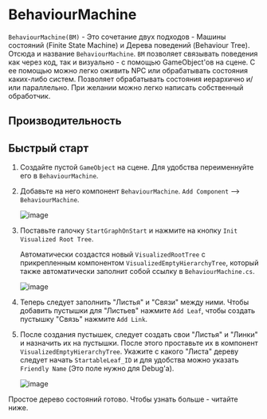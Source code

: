 # BehaviourMachine
`BehaviourMachine(BM)` - Это сочетание двух подходов - Машины состояний (Finite State Machine) и Дерева поведений (Behaviour Tree). Отсюда и название `BehaviourMachine`. `BM` позволяет связывать поведения как через код, так и визуально - с помощью GameObject'ов на сцене. С ее помощью можно легко оживить NPC или обрабатывать состояния каких-либо систем.
Позволяет обрабатывать состояния иерархично и/или параллельно. При желании можно легко написать собственный обработчик.

## Производительность

## Быстрый старт
1. Создайте пустой `GameObject` на сцене. Для удобства переименнуйте его в `BehaviourMachine`.
2. Добавьте на него компонент `BehaviourMachine`. `Add Component` --> `BehaviourMachine`.
   
   ![image](https://github.com/fdick/AIBehaviourGraph/assets/62177084/ab41b217-05b2-4eff-bd11-1e1b56fd20c2)
   
3. Поставьте галочку `StartGraphOnStart` и нажмите на кнопку `Init Visualized Root Tree`.
   
   Автоматически создастся новый `VisualizedRootTree` с прикрепленным компонентом `VisualizedEmptyHierarchyTree`, который также автоматически заполнит собой ссылку в    `BehaviourMachine.cs`.

   ![image](https://github.com/fdick/AIBehaviourGraph/assets/62177084/a92de7e8-6bbb-4923-9912-bcaabbd20d3f)

4. Теперь следует заполнить "Листья" и "Связи" между ними. Чтобы добавить пустышки для "Листьев" нажмите `Add Leaf`, чтобы создать пустышку "Связь" нажмите `Add Link`.
5. После создания пустышек, следует создать свои "Листья" и "Линки" и назначить их на пустышки. После этого проставьте их в компонент `VisualizedEmptyHierarchyTree`. Укажите с какого "Листа" дереву следует начать `StartableLeaf_ID` и для удобства можно указать `Friendly Name` (Это поле нужно для Debug'а).

   ![image](https://github.com/fdick/AIBehaviourGraph/assets/62177084/10d51e9c-56d9-41b6-bb3d-20a71d80ed8c)

Простое дерево состояний готово. Чтобы узнать больше - читайте ниже.  
